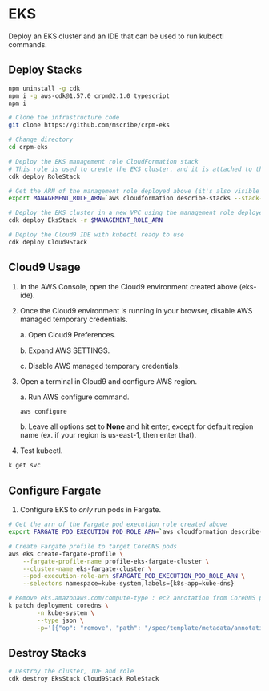 # EKS

Deploy an EKS cluster and an IDE that can be used to run kubectl commands.

## Deploy Stacks

```bash
npm uninstall -g cdk
npm i -g aws-cdk@1.57.0 crpm@2.1.0 typescript
npm i

# Clone the infrastructure code
git clone https://github.com/mscribe/crpm-eks

# Change directory
cd crpm-eks

# Deploy the EKS management role CloudFormation stack
# This role is used to create the EKS cluster, and it is attached to the IDE to access the cluster
cdk deploy RoleStack

# Get the ARN of the management role deployed above (it's also visible in the deploy output)
export MANAGEMENT_ROLE_ARN=`aws cloudformation describe-stacks --stack-name eks-role --query "Stacks[0].Outputs[0].OutputValue" --output text`

# Deploy the EKS cluster in a new VPC using the management role deployed above
cdk deploy EksStack -r $MANAGEMENT_ROLE_ARN

# Deploy the Cloud9 IDE with kubectl ready to use
cdk deploy Cloud9Stack
```

## Cloud9 Usage

1.  In the AWS Console, open the Cloud9 environment created above (eks-ide).

2.  Once the Cloud9 environment is running in your browser, disable AWS managed temporary credentials.

    a.  Open Cloud9 Preferences.
    
    b.  Expand AWS SETTINGS.
    
    c.  Disable AWS managed temporary credentials.

3.  Open a terminal in Cloud9 and configure AWS region.

    a.  Run AWS configure command.
    ```bash
    aws configure
    ```
    
    b.  Leave all options set to **None** and hit enter, except for default region name (ex. if your region is us-east-1, then enter that).

4.  Test kubectl.

```bash
k get svc
```

## Configure Fargate

1.  Configure EKS to *only* run pods in Fargate.

```bash
# Get the arn of the Fargate pod execution role created above
export FARGATE_POD_EXECUTION_POD_ROLE_ARN=`aws cloudformation describe-stacks --stack-name eks-cluster --query "Stacks[0].Outputs[1].OutputValue" --output text`

# Create Fargate profile to target CoreDNS pods
aws eks create-fargate-profile \
    --fargate-profile-name profile-eks-fargate-cluster \
    --cluster-name eks-fargate-cluster \
    --pod-execution-role-arn $FARGATE_POD_EXECUTION_POD_ROLE_ARN \
    --selectors namespace=kube-system,labels={k8s-app=kube-dns}

# Remove eks.amazonaws.com/compute-type : ec2 annotation from CoreDNS pods
k patch deployment coredns \
        -n kube-system \
        --type json \
        -p='[{"op": "remove", "path": "/spec/template/metadata/annotations/eks.amazonaws.com~1compute-type"}]'
```

## Destroy Stacks

```bash
# Destroy the cluster, IDE and role
cdk destroy EksStack Cloud9Stack RoleStack
```
